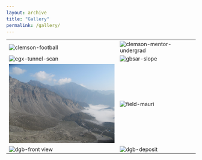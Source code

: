 ```yaml
---
layout: archive
title: "Gallery"
permalink: /gallery/
---
```


<table>
  <tr>
    <td><img src="/images/gallery/clemson-football.jpg" alt="clemson-football" width="400"></td>
    <td><img src="/images/clemson-mentor-undergrad.jpg" alt="clemson-mentor-undergrad" width="400"></td>
  </tr>
  <tr>
    <td><img src="/images/egx-tunnel-scan.jpg" alt="egx-tunnel-scan" width="400"></td>
    <td><img src="/images/gbsar-slope.jpg" alt="gbsar-slope" width="400"></td>
  </tr>
  <tr>
    <td><img src="/images/dgb-top.jpg" alt="dgb-top" width="300"></td>
    <td><img src="/images/field-mauri.jpg" alt="field-mauri" width="400"></td>
  </tr>
  <tr>
    <td><img src="/images/dgb-front view.jpg" alt="dgb-front view" width="400"></td>
    <td><img src="/images/dgb-deposit.jpg" alt="dgb-deposit" width="400"></td>
  </tr>

</table>


<!-- <style>
body {
    display: flex;
    justify-content: center;
    align-items: center;
    height: 100vh;
    background-color: #f0f0f0;
    margin: 0;
    flex-direction: column;
}

table {
    border-collapse: collapse;
}

td {
    padding: 10px;
    border: 1px solid #ccc;
}

img {
    border-radius: 10px;
    transition: transform 0.3s ease;
}

img:hover {
    transform: scale(1.05);
    border-color: #777;
}
</style> -->


<!-- ![Image 1](/images/DGB-top.jpg)
![Image 2](/images/DGB-Deposit.jpg) -->
<!-- ![Image 3](image3.jpg)
![Image 4](image4.jpg)
![Image 5](image5.jpg)
![Image 6](image6.jpg) -->

<!-- <style>
body {
    display: flex;
    justify-content: center;
    align-items: center;
    height: 100vh;
    background-color: #f0f0f0;
    margin: 0;
    flex-direction: column;
}

.image-container {
    display: grid;
    grid-template-columns: repeat(auto-fill, minmax(150px, 1fr));
    gap: 10px;
    width: 80%;
    max-width: 1000px;
    margin: 20px 0;
}

.image-container img {
    width: 100%;
    height: auto;
    display: block;
    border: 2px solid #ccc;
    border-radius: 10px;
    transition: transform 0.3s ease;
}

.image-container img:hover {
    transform: scale(1.05);
    border-color: #777;
}
</style> -->


